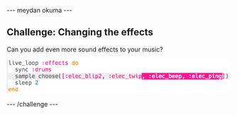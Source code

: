 \--- meydan okuma \---

## Challenge: Changing the effects

Can you add even more sound effects to your music?

![ekran görüntüsü](images/dj-effects-more.png)

\--- /challenge \---